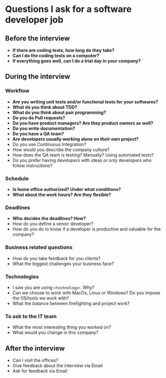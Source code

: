 # Questions I ask for a software developer job
## Before the interview

* **If there are coding tests, how long do they take?**
* **Can I do the coding tests on a computer?**
* **If everything goes well, can I do a trial day in your company?**

## During the interview


### Workflow

* **Are you writing unit tests and/or functional tests for your softwares?**
* **What do you think about TDD?**
* **What do you think about pair programming?**
* **Do you do Pull requests?**
* **Do you have product managers? Are they product owners as well?**
* **Do you write documentation?**
* **Do you have a QA team?**
* **Are developers usually working alone on their own project?**
* Do you use Continuous Integration?
* How would you describe the company culture?
* How does the QA team is testing? Manually? Using automated tests?
* Do you prefer having developers with ideas or only developers who follow instructions?


### Schedule

* **Is home office authorized? Under what conditions?**
* **What about the work hours? Are they flexible?**

### Deadlines

* **Who decides the deadlines? How?**
* How do you define a senior developer?
* How do you do to know if a developer is productive and valuable for the company?

### Business related questions

* How do you take feedback for you clients? 
* What the biggest challenges your business face?

### Technologies

* I saw you are using `<technology>`. Why?
* Can we choose to work with MacOs, Linux or Windows? Do you impose the OS/tools we work with?
* What the balance between firefighting and project work?

### To ask to the IT team

* What the most interesting thing you worked on?
* What would you change in this company?

## After the interview

* Can I visit the offices?
* Give feedback about the interview via Email
* Ask for feedback via Email
